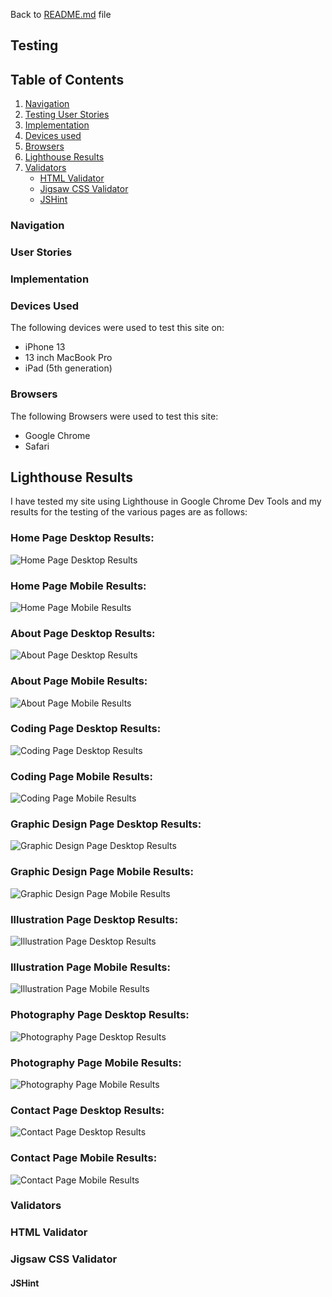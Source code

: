 Back to [README.md](README.md) file

## Testing

## Table of Contents
1. [Navigation](#navigation)   
2. [Testing User Stories](#testing-user-stories)
3. [Implementation](#implementation)
4. [Devices used](#devices-used)
5. [Browsers](#browsers)
6. [Lighthouse Results](#lighthouse-results)
7. [Validators](#validators)
	* [HTML Validator](#html-validator)
	* [Jigsaw CSS Validator](#jigsaw-css-validator)
	* [JSHint](#jshint)

### Navigation

### User Stories

### Implementation

### Devices Used
The following devices were used to test this site on:

* iPhone 13
* 13 inch MacBook Pro
* iPad (5th generation)

### Browsers
The following Browsers were used to test this site:

* Google Chrome
* Safari


## Lighthouse Results
I have tested my site using Lighthouse in Google Chrome Dev Tools and my results for the testing of the various pages are as follows:

### Home Page Desktop Results:
![Home Page Desktop Results](assets/images/lighthouse/home-desktop-lighthouse-testing.jpg)

### Home Page Mobile Results:
![Home Page Mobile Results](assets/images/lighthouse/home-mobile-lighthouse-testing.jpg)

### About Page Desktop Results:
![About Page Desktop Results](assets/images/lighthouse/about-desktop-lighthouse-testing.jpg)

### About Page Mobile Results:
![About Page Mobile Results](assets/images/lighthouse/about-mobile-lighthouse-testing.jpg)

### Coding Page Desktop Results:
![Coding Page Desktop Results](assets/images/lighthouse/coding-desktop-lighthouse-testing.jpg)

### Coding Page Mobile Results:
![Coding Page Mobile Results](assets/images/lighthouse/coding-mobile-lighthouse-testing.jpg)

### Graphic Design Page Desktop Results:
![Graphic Design Page Desktop Results](assets/images/lighthouse/graphic-design-desktop-lighthouse-testing.jpg)

### Graphic Design Page Mobile Results:
![Graphic Design Page Mobile Results](assets/images/lighthouse/graphic-design-mobile-lighthouse-testing.jpg)

### Illustration Page Desktop Results:
![Illustration Page Desktop Results](assets/images/lighthouse/illustration-desktop-lighthouse-testing.jpg)

### Illustration Page Mobile Results:
![Illustration Page Mobile Results](assets/images/lighthouse/illustration-mobile-lighthouse-testing.jpg)

### Photography Page Desktop Results:
![Photography Page Desktop Results](assets/images/lighthouse/photography-desktop-lighthouse-testing.jpg)

### Photography Page Mobile Results:
![Photography Page Mobile Results](assets/images/lighthouse/photography-mobile-lighthouse-testing.jpg)

### Contact Page Desktop Results:
![Contact Page Desktop Results](assets/images/lighthouse/contact-desktop-lighthouse-testing.jpg)

### Contact Page Mobile Results:
![Contact Page Mobile Results](assets/images/lighthouse/contact-mobile-lighthouse-testing.jpg)


### Validators



### HTML Validator
### Jigsaw CSS Validator
#### JSHint